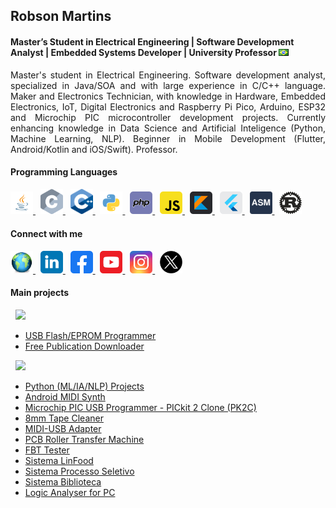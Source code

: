 ## Robson Martins
#### Master’s Student in Electrical Engineering | Software Development Analyst | Embedded Systems Developer | University Professor <img src="https://raw.githubusercontent.com/robsonsmartins/robsonsmartins/master/images/br.png">

<p align="justify">
Master's student in Electrical Engineering. Software development analyst, specialized in Java/SOA and with large experience in C/C++ language. Maker and Electronics Technician, with knowledge in Hardware, Embedded Electronics, IoT, Digital Electronics and Raspberry Pi Pico, Arduino, ESP32 and Microchip PIC microcontroller development projects. Currently enhancing knowledge in Data Science and Artificial Inteligence (Python, Machine Learning, NLP). Beginner in Mobile Development (Flutter, Android/Kotlin and iOS/Swift). Professor.
</p>

#### Programming Languages

<a href="https://en.wikipedia.org/wiki/Java_(programming_language)" target="_blank">
  <img width="36px" src="https://raw.githubusercontent.com/robsonsmartins/robsonsmartins/master/images/java.svg">
</a>&nbsp;
<a href="https://en.wikipedia.org/wiki/C_(programming_language)" target="_blank">
  <img width="36px" src="https://raw.githubusercontent.com/robsonsmartins/robsonsmartins/master/images/c.svg">
</a>&nbsp;
<a href="https://en.wikipedia.org/wiki/C%2B%2B" target="_blank">
  <img width="36px" src="https://raw.githubusercontent.com/robsonsmartins/robsonsmartins/master/images/cpp.svg">
</a>&nbsp;
<a href="https://en.wikipedia.org/wiki/Python_(programming_language)" target="_blank">
  <img width="36px" src="https://raw.githubusercontent.com/robsonsmartins/robsonsmartins/master/images/python.svg">
</a>&nbsp;
<a href="https://en.wikipedia.org/wiki/PHP" target="_blank">
  <img width="36px" src="https://raw.githubusercontent.com/robsonsmartins/robsonsmartins/master/images/php.svg">
</a>&nbsp;
<a href="https://en.wikipedia.org/wiki/JavaScript" target="_blank">
  <img width="36px" src="https://raw.githubusercontent.com/robsonsmartins/robsonsmartins/master/images/javascript.svg">
</a>&nbsp;
<a href="https://en.wikipedia.org/wiki/Kotlin_(programming_language)" target="_blank">
  <img width="36px" src="https://raw.githubusercontent.com/robsonsmartins/robsonsmartins/master/images/kotlin.svg">
</a>&nbsp;
<a href="https://en.wikipedia.org/wiki/Flutter_(software)" target="_blank">
  <img width="36px" src="https://raw.githubusercontent.com/robsonsmartins/robsonsmartins/master/images/flutter.svg">
</a>&nbsp;  
<a href="https://en.wikipedia.org/wiki/Assembly_language" target="_blank">
  <img width="36px" src="https://raw.githubusercontent.com/robsonsmartins/robsonsmartins/master/images/asm.svg">
</a>&nbsp;  
<a href="https://en.wikipedia.org/wiki/Rust_(programming_language)" target="_blank">
  <img width="36px" src="https://raw.githubusercontent.com/robsonsmartins/robsonsmartins/master/images/rust.svg">
</a>

#### Connect with me
<a href="https://www.robsonmartins.com/" target="_blank">
  <img alt="Home Page" width="36px" src="https://raw.githubusercontent.com/robsonsmartins/robsonsmartins/master/images/site.png">
</a>&nbsp;
<a href="https://www.linkedin.com/in/robsonmartins" target="_blank">
  <img alt="LinkedIn" width="36px" src="https://raw.githubusercontent.com/robsonsmartins/robsonsmartins/master/images/linkedin.svg">
</a>&nbsp;
<a href="https://www.facebook.com/robsonmartins.br" target="_blank">
<!-- <a href="https://www.facebook.com/robsonmartins.com.oficial"> -->
<!-- <a href="https://www.robsonmartins.com/error/disabled.php"> -->
  <img alt="Facebook" width="36px" src="https://raw.githubusercontent.com/robsonsmartins/robsonsmartins/master/images/facebook.svg">
</a>&nbsp;
<a href="https://www.youtube.com/user/robsonsmar/videos" target="_blank">
<!-- <a href="https://www.robsonmartins.com/error/disabled.php"> -->
  <img alt="Youtube" width="36px" src="https://raw.githubusercontent.com/robsonsmartins/robsonsmartins/master/images/youtube.svg">
</a>&nbsp;
<a href="https://www.instagram.com/robsonmartins.com.br" target="_blank">
<!-- <a href="https://www.robsonmartins.com/error/disabled.php"> -->
  <img alt="Instagram" width="36px" src="https://raw.githubusercontent.com/robsonsmartins/robsonsmartins/master/images/instagram.svg">
</a>&nbsp;
<a href="https://x.com/robsonsmar" target="_blank">
  <img alt="X" width="36px" src="https://raw.githubusercontent.com/robsonsmartins/robsonsmartins/master/images/x.svg">
</a>

#### Main projects

&nbsp;&nbsp;<img src="https://img.shields.io/badge/OSS%20Status-Healthy-darkgreen.svg">

- [USB Flash/EPROM Programmer](https://github.com/robsonsmartins/usbflashprog)
- [Free Publication Downloader](https://github.com/robsonsmartins/php-projects/tree/master/free-pub-downloader)

&nbsp;&nbsp;<img src="https://img.shields.io/badge/OSS%20Status-Dormant-blue.svg">

- [Python (ML/IA/NLP) Projects](https://github.com/robsonsmartins/python-projects)
- [Android MIDI Synth](https://github.com/robsonsmartins/android-midi-synth)
- [Microchip PIC USB Programmer - PICkit 2 Clone (PK2C)](https://github.com/robsonsmartins/pk2c)
- [8mm Tape Cleaner](https://github.com/robsonsmartins/tapecleaner8mm)
- [MIDI-USB Adapter](https://github.com/robsonsmartins/midi-usb)
- [PCB Roller Transfer Machine](https://github.com/robsonsmartins/roller-transfer)
- [FBT Tester](https://github.com/robsonsmartins/fbt-tester)
- [Sistema LinFood](https://github.com/robsonsmartins/linfood)
- [Sistema Processo Seletivo](https://github.com/robsonsmartins/processoseletivo)
- [Sistema Biblioteca](https://github.com/robsonsmartins/biblioteca)
- [Logic Analyser for PC](https://github.com/robsonsmartins/alogic)

<br/>
